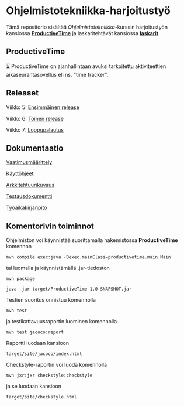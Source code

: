 # Ohjelmistotekniikka-harjoitustyö

Tämä repositorio sisältää *Ohjelmistotekniikka*-kurssin harjoitustyön kansiossa [**ProductiveTime**](ProductiveTime) ja laskaritehtävät kansiossa [**laskarit**](laskarit).

## ProductiveTime

⌛ ProductiveTime on ajanhallintaan avuksi tarkoitettu aktiviteettien aikaseurantasovellus eli ns. "time tracker".

## Releaset

Viikko 5: [Ensimmäinen release](https://github.com/Jokauppi/ot-harjoitustyo/releases/tag/v0.9-beta)

Viikko 6: [Toinen release](https://github.com/Jokauppi/ot-harjoitustyo/releases/tag/v0.9.1-beta)

Viikko 7: [Loppupalautus](https://github.com/Jokauppi/ot-harjoitustyo/releases/tag/v1.0)

## Dokumentaatio

[Vaatimusmäärittely](dokumentaatio/vaatimusmäärittely.md)

[Käyttöhjeet](dokumentaatio/käyttöohje.md)

[Arkkitehtuurikuvaus](dokumentaatio/arkkitehtuuri.md)

[Testausdokumentti](dokumentaatio/testaus.md)

[Työaikakirjanpito](dokumentaatio/työaikakirjanpito.md)

## Komentorivin toiminnot

Ohjelmiston voi käynnistää suorittamalla hakemistossa **ProductiveTime** komennon

```mvn compile exec:java -Dexec.mainClass=productivetime.main.Main```

tai luomalla ja käynnistämällä .jar-tiedoston

```mvn package```

```java -jar target/ProductiveTime-1.0-SNAPSHOT.jar```

Testien suoritus onnistuu komennolla

```mvn test```

ja testikattavuusraportin luominen komennolla

```mvn test jacoco:report```

Raportti luodaan kansioon

```target/site/jacoco/index.html```

Checkstyle-raportin voi luoda komennolla

```mvn jxr:jxr checkstyle:checkstyle```

ja se luodaan kansioon

```target/site/checkstyle.html```

